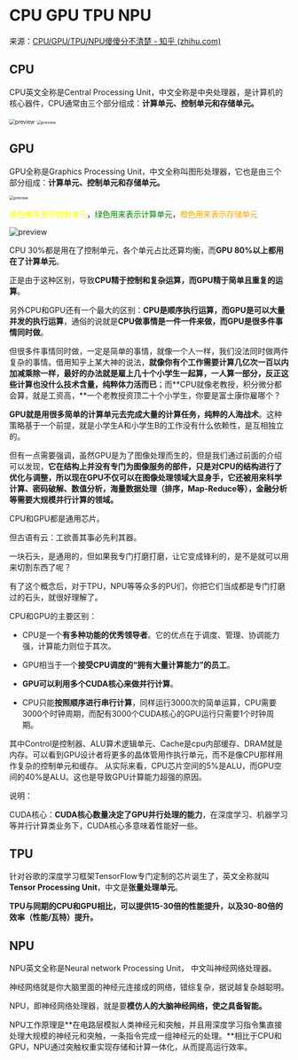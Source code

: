 # CPU GPU TPU NPU

来源：[CPU/GPU/TPU/NPU傻傻分不清楚 - 知乎 (zhihu.com)](https://zhuanlan.zhihu.com/p/101550272)

## CPU

CPU英文全称是Central Processing Unit，中文全称是中央处理器，是计算机的核心器件，CPU通常由三个部分组成：**计算单元、控制单元和存储单元。**

<img src="https://pic2.zhimg.com/v2-d65f155a80f7a1d6e6227d01c7f414a1_r.jpg" alt="preview" style="zoom: 67%;" />

<img src="https://i.loli.net/2021/08/25/MiC7gJOvsKFRN49.jpg" alt="preview" style="zoom:50%;" />

## GPU

GPU全称是Graphics Processing Unit，中文全称叫图形处理器，它也是由三个部分组成：**计算单元、控制单元和存储单元。**

<img src="https://i.loli.net/2021/08/25/db2DQwWXm7LveKg.jpg" alt="preview" style="zoom: 50%;" />

<font color="yellow">黄色用来表示控制单元</font>，<font color="green">绿色用来表示计算单元</font>，<font color="orange">橙色用来表示存储单元</font>

![preview](https://pic4.zhimg.com/v2-005d784787c6e72d75214c3cbe1ea303_r.jpg)

CPU 30%都是用在了控制单元，各个单元占比还算均衡，而**GPU 80%以上都用在了计算单元**。

正是由于这种区别，导致**CPU精于控制和复杂运算，而GPU精于简单且重复的运算**。

另外CPU和GPU还有一个最大的区别：**CPU是顺序执行运算，而GPU是可以大量并发的执行运算**，通俗的说就是**CPU做事情是一件一件来做，而GPU是很多件事情同时做**。

但很多件事情同时做，一定是简单的事情，就像一个人一样，我们没法同时做两件复杂的事情。借用知乎上某大神的说法，**就像你有个工作需要计算几亿次一百以内加减乘除一样，最好的办法就是雇上几十个小学生一起算，一人算一部分，反正这些计算也没什么技术含量，纯粹体力活而已**；而**CPU就像老教授，积分微分都会算，就是工资高，**一个老教授资顶二十个小学生，你要是富士康你雇哪个？

**GPU就是用很多简单的计算单元去完成大量的计算任务，纯粹的人海战术**。这种策略基于一个前提，就是小学生A和小学生B的工作没有什么依赖性，是互相独立的。

但有一点需要强调，虽然GPU是为了图像处理而生的，但是我们通过前面的介绍可以发现，**它在结构上并没有专门为图像服务的部件，只是对CPU的结构进行了优化与调整，所以现在GPU不仅可以在图像处理领域大显身手，它还被用来科学计算、密码破解、数值分析，海量数据处理（排序，Map-Reduce等），金融分析等需要大规模并行计算的领域。**

CPU和GPU都是通用芯片。

但古语有云：工欲善其事必先利其器。

一块石头，是通用的，但如果我专门打磨打磨，让它变成锋利的，是不是就可以用来切割东西了呢？

有了这个概念后，对于TPU，NPU等等众多的PU们，你把它们当成都是专门打磨过的石头，就很好理解了。



CPU和GPU的主要区别：

* CPU是一个**有多种功能的优秀领导者**。它的优点在于调度、管理、协调能力强，计算能力则位于其次。

* GPU相当于一个**接受CPU调度的“拥有大量计算能力”的员工**。

  

* **GPU可以利用多个CUDA核心来做并行计算**。
* CPU只能**按照顺序进行串行计算**，同样运行3000次的简单运算，CPU需要3000个时钟周期，而配有3000个CUDA核心的GPU运行只需要1个时钟周期。

其中Control是控制器、ALU算术逻辑单元、Cache是cpu内部缓存、DRAM就是内存。可以看到GPU设计者将更多的晶体管用作执行单元，而不是像CPU那样用作复杂的控制单元和缓存。
从实际来看，CPU芯片空间的5%是ALU，而GPU空间的40%是ALU。这也是导致GPU计算能力超强的原因。

说明：

CUDA核心：**CUDA核心数量决定了GPU并行处理的能力**，在深度学习、机器学习等并行计算类业务下，CUDA核心多意味着性能好一些。



## TPU 

针对谷歌的深度学习框架TensorFlow专门定制的芯片诞生了，英文全称就叫**Tensor Processing Unit**，中文是**张量处理单元**。

**TPU与同期的CPU和GPU相比，可以提供15-30倍的性能提升，以及30-80倍的效率（性能/瓦特）提升。**

## **NPU**

NPU英文全称是Neural network Processing Unit， 中文叫神经网络处理器。

神经网络就是你大脑里面的神经元连接成的网络，错综复杂，据说越复杂越聪明。

NPU，即神经网络处理器，就是要**模仿人的大脑神经网络，使之具备智能。**

NPU工作原理是**在电路层模拟人类神经元和突触，并且用深度学习指令集直接处理大规模的神经元和突触，一条指令完成一组神经元的处理。**相比于CPU和GPU，NPU通过突触权重实现存储和计算一体化，从而提高运行效率。

